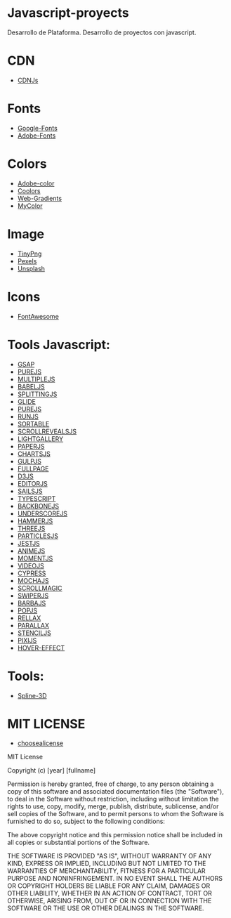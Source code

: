 # Javascript-proyects
Desarrollo de Plataforma.
Desarrollo de proyectos con javascript. 

# CDN
- [CDNJs](https://cdnjs.com/)

# Fonts
- [Google-Fonts](https://fonts.google.com/)
- [Adobe-Fonts](https://fonts.adobe.com/)

# Colors
- [Adobe-color](https://color.adobe.com/es/create/color-wheel)
- [Coolors](https://coolors.co/)
- [Web-Gradients](https://webgradients.com/)
- [MyColor](https://mycolor.space/gradient3)

# Image
- [TinyPng](https://tinypng.com/)
- [Pexels](https://www.pexels.com/)
- [Unsplash](https://unsplash.com/)


# Icons
- [FontAwesome](https://fontawesome.com/)

# Tools Javascript: 
- [GSAP](https://greensock.com/)
- [PUREJS](https://pure-js.com/)
- [MULTIPLEJS](https://multiple.js.org/)
- [BABELJS](https://babeljs.io/)
- [SPLITTINGJS](https://splitting.js.org/)
- [GLIDE](https://glidejs.com/)
- [PUREJS](https://pure-js.com/)
- [RUNJS](https://runjs.app/)
- [SORTABLE](https://sortablejs.github.io/Sortable/)
- [SCROLLREVEALSJS](https://scrollrevealjs.org/)
- [LIGHTGALLERY](https://sachinchoolur.github.io/lightgallery.js/)
- [PAPERJS](http://paperjs.org/)
- [CHARTSJS](https://www.chartjs.org/)
- [GULPJS](https://gulpjs.com/)
- [FULLPAGE](https://alvarotrigo.com/fullPage/es/#page2)
- [D3JS](https://d3js.org/)
- [EDITORJS](https://editorjs.io/)
- [SAILSJS](https://sailsjs.com/)
- [TYPESCRIPT](https://www.typescriptlang.org/)
- [BACKBONEJS](https://backbonejs.org/)
- [UNDERSCOREJS](https://underscorejs.org/)
- [HAMMERJS](https://hammerjs.github.io/)
- [THREEJS](https://threejs.org/)
- [PARTICLESJS](https://vincentgarreau.com/particles.js/)
- [JESTJS](https://jestjs.io/)
- [ANIMEJS](https://animejs.com/)
- [MOMENTJS](https://momentjs.com/)
- [VIDEOJS](https://videojs.com/)
- [CYPRESS](https://www.cypress.io/)
- [MOCHAJS](https://mochajs.org/)
- [SCROLLMAGIC](https://scrollmagic.io/)
- [SWIPERJS](https://swiperjs.com/get-started)
- [BARBAJS](https://barba.js.org/)
- [POPJS](https://boscoh.github.io/popjs/#/)
- [RELLAX](https://dixonandmoe.com/rellax/)
- [PARALLAX](https://matthew.wagerfield.com/parallax/)
- [STENCILJS](https://stenciljs.com/)
- [PIXIJS](https://www.pixijs.com/)
- [HOVER-EFFECT](https://github.com/robin-dela/hover-effect)

# Tools:
- [Spline-3D](https://spline.design/)

# MIT LICENSE

- [choosealicense](https://choosealicense.com/)

MIT License

Copyright (c) [year] [fullname]

Permission is hereby granted, free of charge, to any person obtaining a copy of this software and associated documentation files (the "Software"), to deal in the Software without restriction, including without limitation the rights to use, copy, modify, merge, publish, distribute, sublicense, and/or sell copies of the Software, and to permit persons to whom the Software is furnished to do so, subject to the following conditions:

The above copyright notice and this permission notice shall be included in all copies or substantial portions of the Software.

THE SOFTWARE IS PROVIDED "AS IS", WITHOUT WARRANTY OF ANY KIND, EXPRESS OR IMPLIED, INCLUDING BUT NOT LIMITED TO THE WARRANTIES OF MERCHANTABILITY, FITNESS FOR A PARTICULAR PURPOSE AND NONINFRINGEMENT. IN NO EVENT SHALL THE AUTHORS OR COPYRIGHT HOLDERS BE LIABLE FOR ANY CLAIM, DAMAGES OR OTHER LIABILITY, WHETHER IN AN ACTION OF CONTRACT, TORT OR OTHERWISE, ARISING FROM, OUT OF OR IN CONNECTION WITH THE SOFTWARE OR THE USE OR OTHER DEALINGS IN THE SOFTWARE.
